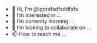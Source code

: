 - 👋 Hi, I’m @igorsfsdfsddfsfs
- 👀 I’m interested in ...
- 🌱 I’m currently learning ...
- 💞️ I’m looking to collaborate on ...
- 📫 How to reach me ...

<!---
igorsfsdfsddfsfs/igorsfsdfsddfsfs is a ✨ special ✨ repository because its `README.md` (this file) appears on your GitHub profile.
You can click the Preview link to take a look at your changes.
--->
